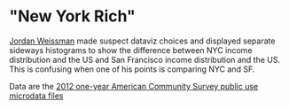 "New York Rich"
=============

[Jordan Weissman](http://www.slate.com/blogs/moneybox/2014/08/29/income_distribution_of_new_york_city_what_does_it_take_to_be_rich.html?wpsrc=fol_fb) made suspect dataviz choices and displayed separate sideways histograms to show the difference between NYC income distribution and the US and San Francisco income distribution and the US. This is confusing when one of his points is comparing NYC and SF.

Data are the [2012 one-year American Community Survey public use microdata files](http://www2.census.gov/acs2012_1yr/pums/)
